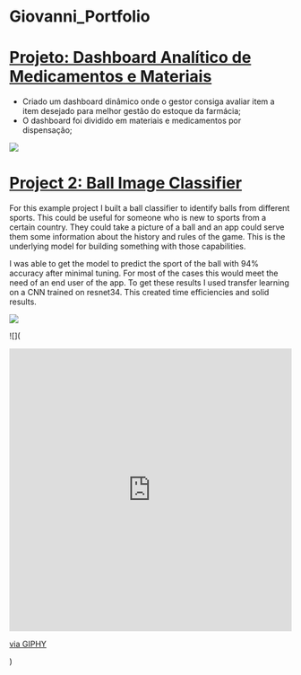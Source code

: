 # Giovanni_Portfolio

# [Projeto: Dashboard Analítico de Medicamentos e Materiais](https://github.com/PlayingNumbers/ds_salary_proj) 
* Criado um dashboard dinâmico onde o gestor consiga avaliar item a item desejado para melhor gestão do estoque da farmácia;
* O dashboard foi dividido em materiais e medicamentos por dispensação;

![](https://lh3.googleusercontent.com/pw/ABLVV84MekDm2_ud1L4Cgi5Y_i451CtPvr6r0YgY4aeI74AokaZULHPDaepqVzKmNm88AhT4v8pckbYYP5eis85ErurmrlZMHPA99jxvvP0uF_NjCRMXvwdIqKLQ4JYYc1PtHlyp1oNvrETiLV3LJsNz1RA3-9LqhdBV5oWpnUmcghSFK5rnCMyCG9iGESWwq295HncslP6xCtEib8Saa11aAoLsQRRif930cgW_F176aR2IQRjaT48ZpypDQnPtWPiUDK-PQbel52iW5qmmBw6zRidjZNOEpIZ0AJyDQmH4gCN2Hj8XI-uv3asCTDZ5xfmSbQYTXgY5DNDwH903Dr64nw8oIBSSHNByfyU5qLmNerYgmS-usM43tzq1oD8czPLf31oU3wxih_HH_JqkFIuWjPO3RkK0LQe0U0ho7udlX8O7DFB8hJD6u3APL5qevcAUssZfKfhSXOoQ37_NItfBiZhjOiu9lK0lMo7nDHYgHi_8xZqs9XjIWgM_LVgEI3hytYManHq0aNJmdD1aTepgDm2CUc1lS696jG3MfUq7IdMXblWdiLZGnYgfWGAkPVHpV9xE-HU1vNWsnvBm-5LUrdL470hSpvJXSXhVHb1eNtgrKfJNDvkDg7z_oQY1Ruka56SMsZR0n84OwUcADUwOUrGjpGdW0aGiGRHhyyB9Xjut-EM1J1LNVzWa5ojxMK6O7GAPQEyTFkNLxcAjW51pEr5x4ykAQy4aDupCFqfeTY7NulnCqDtRkE443L7TgglgTRvLfHbQf8iZB5xI_InDr4WicXDZuNlCe20BZB5dw3_5A-CG4aNMUh2IKCsKlarreyuuyPFNodSPvwmKEYDvHa1NGaD0rKq20kxdLNrdkFQLyIf6LEC0GFMG3UrX9rH9yBxJiyytCYbm_OGlb8r_dl94=w216-h215-s-no-gm?authuser=0)

# [Project 2: Ball Image Classifier](https://github.com/PlayingNumbers/ball_image_classifier) 
For this example project I built a ball classifier to identify balls from different sports. This could be useful for someone who is new to sports from a certain country. They could take a picture of a ball and an app could serve them some information about the history and rules of the game. This is the underlying model for building something with those capabilities. 

I was able to get the model to predict the sport of the ball with 94% accuracy after minimal tuning. For most of the cases this would meet the need of an end user of the app. To get these results I used transfer learning on a CNN trained on resnet34. This created time efficiencies and solid results. 

![](https://encrypted-tbn0.gstatic.com/images?q=tbn:ANd9GcQz-1CUCGde4veHpopZTtE-RjHu1XFlZ2xqxg&usqp=CAU)

![](<div style="width:100%;height:0;padding-bottom:100%;position:relative;"><iframe src="https://giphy.com/embed/n8x2aZCaCXAQEW6MKR" width="100%" height="100%" style="position:absolute" frameBorder="0" class="giphy-embed" allowFullScreen></iframe></div><p><a href="https://giphy.com/gifs/cute-aww-eyebleach-n8x2aZCaCXAQEW6MKR">via GIPHY</a></p>)
